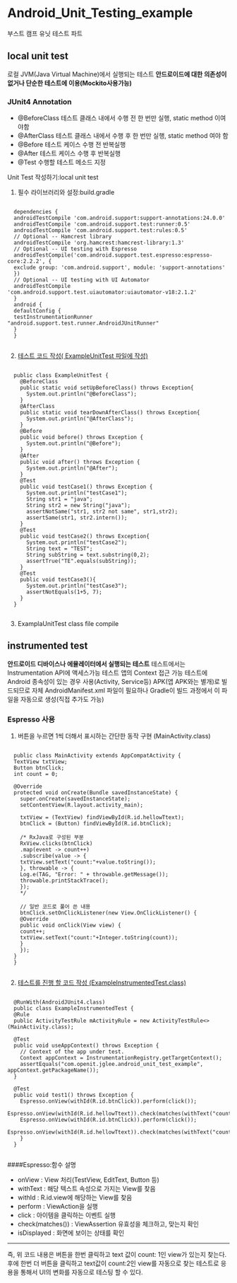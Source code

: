 # Android_Unit_Testing_example
부스트 캠프 유닛 테스트 파트

## local unit test
로컬 JVM(Java Virtual Machine)에서 실행되는 테스트
**안드로이드에 대한 의존성이 없거나 단순한 테스트에 이용(Mockito사용가능)**

### JUnit4 Annotation
* @BeforeClass 테스트 클래스 내에서 수행 전 한 번만 실행, static method 이여야함
* @AfterClass 테스트 클래스 내에서 수행 후 한 번만 실행, static method 여야 함
* @Before 테스트 케이스 수행 전 반복실행
* @After 테스트 케이스 수행 후 반복실행
* @Test 수행할 테스트 메소드 지정

Unit Test 작성하기:local unit test

1. 필수 라이브러리와 설정:build.gradle
  <pre><code>
  dependencies {
  androidTestCompile 'com.android.support:support-annotations:24.0.0'
  androidTestCompile 'com.android.support.test:runner:0.5'
  androidTestCompile 'com.android.support.test:rules:0.5'
  // Optional -- Hamcrest library
  androidTestCompile 'org.hamcrest:hamcrest-library:1.3'
  // Optional -- UI testing with Espresso
  androidTestCompile('com.android.support.test.espresso:espresso-core:2.2.2', {
  exclude group: 'com.android.support', module: 'support-annotations'
  })
  // Optional -- UI testing with UI Automator
  androidTestCompile 'com.android.support.test.uiautomator:uiautomator-v18:2.1.2'
  }
  android {
  defaultConfig {
  testInstrumentationRunner "android.support.test.runner.AndroidJUnitRunner"
  }
  }
  </code></pre>

2. <a href=https://github.com/Leejigun/Android_Unit_Testing_example/blob/master/Android_unit_test_example/app/src/test/java/com/openit/jglee/android_unit_test_example/ExampleUnitTest.java>테스트 코드 작성( ExampleUnitTest 파일에 작성)</a>
  <pre><code>
  public class ExampleUnitTest {
    @BeforeClass
    public static void setUpBeforeClass() throws Exception{
      System.out.println("@BeforeClass");
    }
    @AfterClass
    public static void tearDownAfterClass() throws Exception{
      System.out.println("@AfterClass");
    }
    @Before
    public void before() throws Exception {
      System.out.println("@Before");
    }
    @After
    public void after() throws Exception {
      System.out.println("@After");
    }
    @Test
    public void testCase1() throws Exception {
      System.out.println("testCase1");
      String str1 = "java";
      String str2 = new String("java");
      assertNotSame("str1, str2 not same", str1,str2);
      assertSame(str1, str2.intern());
    }
    @Test
    public void testCase2() throws Exception{
      System.out.println("testCase2");
      String text = "TEST";
      String subString = text.substring(0,2);
      assertTrue("TE".equals(subString));
    }
    @Test
    public void testCase3(){
      System.out.println("testCase3");
      assertNotEquals(1+5, 7);
    }
  }
  </code></pre>
3. ExamplaUnitTest class file compile

## instrumented test
**안드로이드 디바이스나 에뮬레이터에서 실행되는 테스트**
테스트에서는 Instrumentation API에 액세스가능 테스트 앱의 Context 접근 가능
테스트에 Android 종속성이 있는 경우 사용(Activity, Service등)
APK(앱 APK와는 별개)로 빌드되므로 자체 AndroidManifest.xml 파일이 필요하나
Gradle이 빌드 과정에서 이 파일을 자동으로 생성(직접 추가도 가능)

### Espresso 사용
1. 버튼을 누르면 1씩 더해서 표시하는 간단한 동작 구현 (MainActivity.class)
  <pre><code>
  public class MainActivity extends AppCompatActivity {
  TextView txtView;
  Button btnClick;
  int count = 0;

  @Override
  protected void onCreate(Bundle savedInstanceState) {
    super.onCreate(savedInstanceState);
    setContentView(R.layout.activity_main);

    txtView = (TextView) findViewById(R.id.hellowTtext);
    btnClick = (Button) findViewById(R.id.btnClick);

    /* RxJava로 구성된 부분
    RxView.clicks(btnClick)
    .map(event -> count++)
    .subscribe(value -> {
    txtView.setText("count:"+value.toString());
    }, throwable -> {
    Log.e(TAG, "Error: " + throwable.getMessage());
    throwable.printStackTrace();
    });
    */

    // 일반 코드로 풀어 쓴 내용
    btnClick.setOnClickListener(new View.OnClickListener() {
    @Override
    public void onClick(View view) {
    count++;
    txtView.setText("count:"+Integer.toString(count));
    }
    });
  }
  }
  </pre></code>
2. <a href=https://github.com/Leejigun/Android_Unit_Testing_example/blob/master/Android_unit_test_example/app/src/androidTest/java/com/openit/jglee/android_unit_test_example/ExampleInstrumentedTest.java>테스트를 진행 할 코드 작성 (ExampleInstrumentedTest.class)</a>
  <pre><code>
  @RunWith(AndroidJUnit4.class)
  public class ExampleInstrumentedTest {
  @Rule
  public ActivityTestRule mActivityRule = new ActivityTestRule<>(MainActivity.class);

  @Test
  public void useAppContext() throws Exception {
    // Context of the app under test.
    Context appContext = InstrumentationRegistry.getTargetContext();
    assertEquals("com.openit.jglee.android_unit_test_example", appContext.getPackageName());
  }

  @Test
  public void test1() throws Exception {
    Espresso.onView(withId(R.id.btnClick)).perform(click());
    Espresso.onView(withId(R.id.hellowTtext)).check(matches(withText("count:1")));
    Espresso.onView(withId(R.id.btnClick)).perform(click());
    Espresso.onView(withId(R.id.hellowTtext)).check(matches(withText("count:2")));
  	}
  }
  </pre></code>
####Espresso:함수 설명
* onView : View 처리(TestView, EditText, Button 등)
* withText : 해당 텍스트 속성으로 가지는 View를 찾음
* withId : R.id.view에 해당하는 View를 찾음
* perform : ViewAction을 실행
* click : 아이템을 클릭하는 이벤트 실행
* check(matches()) : ViewAssertion 유효성을 체크하고, 맞는지 확인
* isDisplayed : 화면에 보이는 상태를 확인
- - -
즉, 위 코드 내용은 버튼을 한번 클릭하고 text 값이 count: 1인 view가 있는지 찾는다.
후에 한번 더 버튼을 클릭하고 text값이 count:2인 view를 자동으로 찾는 테스트로 응용을 통해서 UI의 변화를 자동으로 테스팅 할 수 있다.